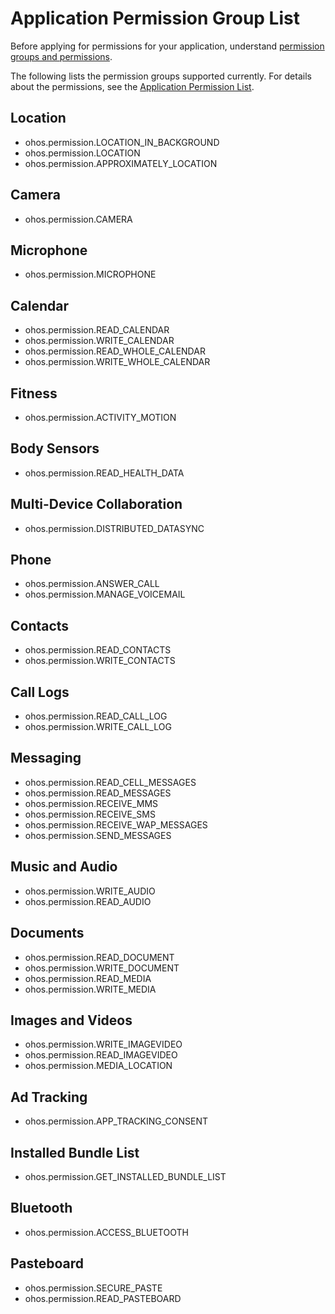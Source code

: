 # Application Permission Group List

Before applying for permissions for your application, understand [permission groups and permissions](accesstoken-overview.md#permission-groups-and-permissions).

The following lists the permission groups supported currently. For details about the permissions, see the [Application Permission List](permission-list.md).

## Location

- ohos.permission.LOCATION_IN_BACKGROUND
- ohos.permission.LOCATION
- ohos.permission.APPROXIMATELY_LOCATION

## Camera

- ohos.permission.CAMERA

## Microphone

- ohos.permission.MICROPHONE

## Calendar

- ohos.permission.READ_CALENDAR
- ohos.permission.WRITE_CALENDAR
- ohos.permission.READ_WHOLE_CALENDAR
- ohos.permission.WRITE_WHOLE_CALENDAR

## Fitness

- ohos.permission.ACTIVITY_MOTION

## Body Sensors

- ohos.permission.READ_HEALTH_DATA

## Multi-Device Collaboration

- ohos.permission.DISTRIBUTED_DATASYNC

## Phone

- ohos.permission.ANSWER_CALL
- ohos.permission.MANAGE_VOICEMAIL

## Contacts

- ohos.permission.READ_CONTACTS
- ohos.permission.WRITE_CONTACTS

## Call Logs

- ohos.permission.READ_CALL_LOG
- ohos.permission.WRITE_CALL_LOG

## Messaging

- ohos.permission.READ_CELL_MESSAGES
- ohos.permission.READ_MESSAGES
- ohos.permission.RECEIVE_MMS
- ohos.permission.RECEIVE_SMS
- ohos.permission.RECEIVE_WAP_MESSAGES
- ohos.permission.SEND_MESSAGES

## Music and Audio

- ohos.permission.WRITE_AUDIO
- ohos.permission.READ_AUDIO

## Documents

- ohos.permission.READ_DOCUMENT
- ohos.permission.WRITE_DOCUMENT
- ohos.permission.READ_MEDIA
- ohos.permission.WRITE_MEDIA

## Images and Videos

- ohos.permission.WRITE_IMAGEVIDEO
- ohos.permission.READ_IMAGEVIDEO
- ohos.permission.MEDIA_LOCATION

## Ad Tracking

- ohos.permission.APP_TRACKING_CONSENT

## Installed Bundle List

- ohos.permission.GET_INSTALLED_BUNDLE_LIST

## Bluetooth

- ohos.permission.ACCESS_BLUETOOTH

## Pasteboard

- ohos.permission.SECURE_PASTE
- ohos.permission.READ_PASTEBOARD
